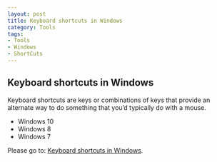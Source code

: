 ```yaml
---
layout: post
title: Keyboard shortcuts in Windows
category: Tools
tags:
- Tools
- Windows
- ShortCuts
---
```


## Keyboard shortcuts in Windows

Keyboard shortcuts are keys or combinations of keys that provide an alternate way to do something that you’d typically do with a mouse.

* Windows 10
* Windows 8
* Windows 7

Please go to: <a href="https://github.com/poole/poole/issues/new">Keyboard shortcuts in Windows</a>.